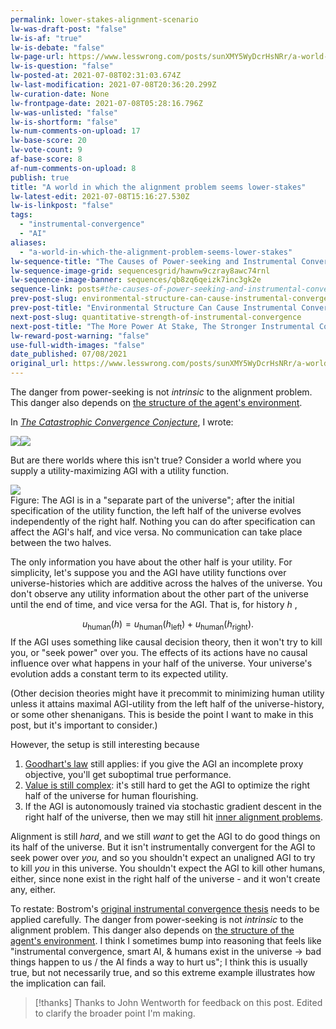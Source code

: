 ```yaml
---
permalink: lower-stakes-alignment-scenario
lw-was-draft-post: "false"
lw-is-af: "true"
lw-is-debate: "false"
lw-page-url: https://www.lesswrong.com/posts/sunXMY5WyDcrHsNRr/a-world-in-which-the-alignment-problem-seems-lower-stakes
lw-is-question: "false"
lw-posted-at: 2021-07-08T02:31:03.674Z
lw-last-modification: 2021-07-08T20:36:20.299Z
lw-curation-date: None
lw-frontpage-date: 2021-07-08T05:28:16.796Z
lw-was-unlisted: "false"
lw-is-shortform: "false"
lw-num-comments-on-upload: 17
lw-base-score: 20
lw-vote-count: 9
af-base-score: 8
af-num-comments-on-upload: 8
publish: true
title: "A world in which the alignment problem seems lower-stakes"
lw-latest-edit: 2021-07-08T15:16:27.530Z
lw-is-linkpost: "false"
tags: 
  - "instrumental-convergence"
  - "AI"
aliases: 
  - "a-world-in-which-the-alignment-problem-seems-lower-stakes"
lw-sequence-title: "The Causes of Power-seeking and Instrumental Convergence"
lw-sequence-image-grid: sequencesgrid/hawnw9czray8awc74rnl
lw-sequence-image-banner: sequences/qb8zq6qeizk7inc3gk2e
sequence-link: posts#the-causes-of-power-seeking-and-instrumental-convergence
prev-post-slug: environmental-structure-can-cause-instrumental-convergence
prev-post-title: "Environmental Structure Can Cause Instrumental Convergence"
next-post-slug: quantitative-strength-of-instrumental-convergence
next-post-title: "The More Power At Stake, The Stronger Instrumental Convergence Gets For Optimal Policies"
lw-reward-post-warning: "false"
use-full-width-images: "false"
date_published: 07/08/2021
original_url: https://www.lesswrong.com/posts/sunXMY5WyDcrHsNRr/a-world-in-which-the-alignment-problem-seems-lower-stakes
---
```

The danger from power-seeking is not _intrinsic_ to the alignment problem. This danger also depends on [the structure of the agent's environment](/environmental-structure-can-cause-instrumental-convergence). 

In [_The Catastrophic Convergence Conjecture_](/the-catastrophic-convergence-conjecture), I wrote:

![](https://i.imgur.com/OsWS97b.png)![](https://39669.cdn.cke-cs.com/rQvD3VnunXZu34m86e5f/images/d057729cc125ff7e4c1a99e1fab5c7936fb5cef537b9d02b.png)

But are there worlds where this isn't true? Consider a world where you supply a utility-maximizing AGI with a utility function. 

![](https://39669.cdn.cke-cs.com/rQvD3VnunXZu34m86e5f/images/46b8706e0cfb81c5b9f90c9d8918201750ba1468a9065979.png)
<br/>Figure: The AGI is in a "separate part of the universe"; after the initial specification of the utility function, the left half of the universe evolves independently of the right half. Nothing you can do after specification can affect the AGI's half, and vice versa. No communication can take place between the two halves.

The only information you have about the other half is your utility. For simplicity, let's suppose you and the AGI have utility functions over universe-histories which are additive across the halves of the universe. You don't observe any utility information about the other part of the universe until the end of time, and vice versa for the AGI. That is, for history $h$ ,

$$
u_\text{human}(h) = u_\text{human}(h_\text{left})+u_\text{human}(h_\text{right}).
$$
If the AGI uses something like causal decision theory, then it won't try to kill you, or "seek power" over you. The effects of its actions have no causal influence over what happens in your half of the universe. Your universe's evolution adds a constant term to its expected utility.

(Other decision theories might have it precommit to minimizing human utility unless it attains maximal AGI-utility from the left half of the universe-history, or some other shenanigans. This is beside the point I want to make in this post, but it's important to consider.)

However, the setup is still interesting because 

1.  [Goodhart's law](https://www.lesswrong.com/posts/EbFABnst8LsidYs5Y/goodhart-taxonomy) still applies: if you give the AGI an incomplete proxy objective, you'll get suboptimal true performance.
2.  [Value is still complex](https://www.lesswrong.com/tag/complexity-of-value): it's still hard to get the AGI to optimize the right half of the universe for human flourishing.
3.  If the AGI is autonomously trained via stochastic gradient descent in the right half of the universe, then we may still hit [inner alignment problems](https://www.lesswrong.com/tag/mesa-optimization).

Alignment is still _hard_, and we still _want_ to get the AGI to do good things on its half of the universe. But it isn't instrumentally convergent for the AGI to seek power over _you,_ and so you shouldn't expect an unaligned AGI to try to kill _you_ in this universe. You shouldn't expect the AGI to kill other humans, either, since none exist in the right half of the universe - and it won't create any, either.

To restate: Bostrom's [original instrumental convergence thesis](https://www.nickbostrom.com/superintelligentwill.pdf) needs to be applied carefully. The danger from power-seeking is not _intrinsic_ to the alignment problem. This danger also depends on [the structure of the agent's environment](/environmental-structure-can-cause-instrumental-convergence). I think I sometimes bump into reasoning that feels like "instrumental convergence, smart AI, & humans exist in the universe -> bad things happen to us / the AI finds a way to hurt us"; I think this is usually true, but not necessarily true, and so this extreme example illustrates how the implication can fail.

> [!thanks]
>Thanks to John Wentworth for feedback on this post. Edited to clarify the broader point I'm making.